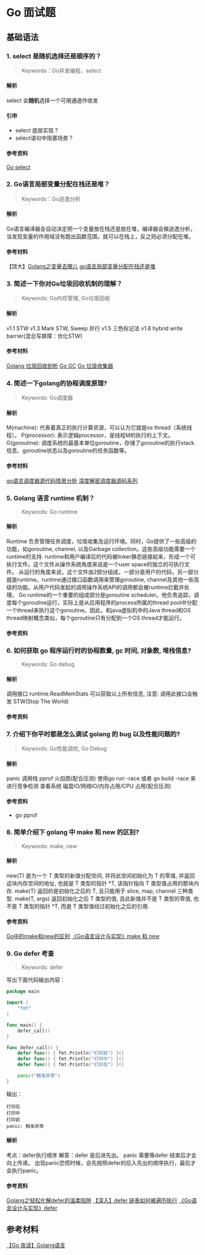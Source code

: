 # Go 面试题
## 基础语法
### 1. select 是随机选择还是顺序的？
> Keywords：Go并发编程，select

#### 解析
select 会**随机**选择一个可用通道作收发

#### 引申
- select 底层实现？
- select语句中阻塞场景？

#### 参考资料
[Go select](https://draveness.me/golang/docs/part2-foundation/ch05-keyword/golang-select/)



### 2. Go语言局部变量分配在栈还是堆？
> Keywords：Go逃逸分析

#### 解析
Go语言编译器会自动决定把一个变量放在栈还是放在堆，编译器会做逃逸分析，当发现变量的作用域没有跑出函数范围，就可以在栈上，反之则必须分配在堆。

#### 参考材料
【饶大】[Golang之变量去哪儿](https://qcrao.com/2019/03/01/where-go-variables-go/)
[go语言局部变量分配在栈还是堆](https://www.jianshu.com/p/4e3478e9d252)

### 3. 简述一下你对Go垃圾回收机制的理解？
> Keywords: Go内存管理, Go垃圾回收
#### 解析
v1.1 STW
v1.3 Mark STW, Sweep 并行
v1.5 三色标记法
v1.8 hybrid write barrier(混合写屏障：优化STW)

#### 参考材料
[Golang 垃圾回收剖析](http://legendtkl.com/2017/04/28/golang-gc/)
[Go GC](https://qcrao91.gitbook.io/go/gc/gc)
[Go 垃圾收集器](https://draveness.me/golang/docs/part3-runtime/ch07-memory/golang-garbage-collector/)

### 4. 简述一下golang的协程调度原理?
> Keywords: Go调度器

#### 解析
M(machine): 代表着真正的执行计算资源，可以认为它就是os thread（系统线程）。
P(processor): 表示逻辑processor，是线程M的执行的上下文。
G(goroutine): 调度系统的最基本单位goroutine，存储了goroutine的执行stack信息、goroutine状态以及goroutine的任务函数等。

#### 参考材料
[go语言调度器源代码情景分析](https://mp.weixin.qq.com/mp/homepage?__biz=MzU1OTg5NDkzOA==&hid=1&sn=8fc2b63f53559bc0cee292ce629c4788&scene=1&devicetype=iOS14.1&version=1700112a&lang=zh_CN&nettype=WIFI&ascene=7&session_us=gh_8b5b60477260&fontScale=100&wx_header=1)
[深度解密调度器源码系列](https://qcrao.com/2019/09/06/dive-into-go-scheduler-source-code/)

### 5. Golang 语言 runtime 机制？
> Keywords: Go runtime

#### 解析
Runtime 负责管理任务调度，垃圾收集及运行环境。同时，Go提供了一些高级的功能，如goroutine, channel, 以及Garbage collection。这些高级功能需要一个runtime的支持. runtime和用户编译后的代码被linker静态链接起来，形成一个可执行文件。这个文件从操作系统角度来说是一个user space的独立的可执行文件。 从运行的角度来说，这个文件由2部分组成，一部分是用户的代码，另一部分就是runtime。runtime通过接口函数调用来管理goroutine, channel及其他一些高级的功能。从用户代码发起的调用操作系统API的调用都会被runtime拦截并处理。
Go runtime的一个重要的组成部分是goroutine scheduler。他负责追踪，调度每个goroutine运行，实际上是从应用程序的process所属的thread pool中分配一个thread来执行这个goroutine。因此，和java虚拟机中的Java thread和OS thread映射概念类似，每个goroutine只有分配到一个OS thread才能运行。


#### 参考资料

### 6. 如何获取 go 程序运行时的协程数量, gc 时间, 对象数, 堆栈信息?

> Keywords: Go debug

#### 解析
调用接口 runtime.ReadMemStats 可以获取以上所有信息, 
注意: 调用此接口会触发 STW(Stop The World)

#### 参考资料

### 7. 介绍下你平时都是怎么调试 golang 的 bug 以及性能问题的?
> Keywords: Go性能调优, Go Debug

#### 解析
panic 调用栈
pprof
火焰图(配合压测)
使用go run -race 或者 go build -race 来进行竞争检测
查看系统 磁盘IO/网络IO/内存占用/CPU 占用(配合压测)

#### 参考资料
- go pprof

### 8. 简单介绍下 golang 中 make 和 new 的区别?
> Keywords: make, new

#### 解析
new(T) 是为一个 T 类型的新值分配空间, 并将此空间初始化为 T 的零值, 并返回这块内存空间的地址, 也就是 T 类型的指针 *T, 该指针指向 T 类型值占用的那块内存. 
make(T) 返回的是初始化之后的 T, 且只能用于 slice, map, channel 三种类型. make(T, args) 返回初始化之后 T 类型的值, 且此新值并不是 T 类型的零值, 也不是 T 类型的指针 *T, 而是 T 类型值经过初始化之后的引用.

#### 参考资料
[Go中的make和new的区别](https://www.cnblogs.com/ghj1976/archive/2013/02/12/2910384.html)
[《Go语言设计与实现》make 和 new](https://draveness.me/golang/docs/part2-foundation/ch05-keyword/golang-make-and-new/)

### 9. Go defer 考查
> Keywords: defer

写出下面代码输出内容：
```go
package main

import (
    "fmt"
)

func main() {
    defer_call()
}

func defer_call() {
    defer func() { fmt.Println("打印前") }()
    defer func() { fmt.Println("打印中") }()
    defer func() { fmt.Println("打印后") }()

    panic("触发异常")
}
```
输出：
```
打印后
打印中
打印前
panic: 触发异常
```
#### 解析
考点：defer执行顺序
解答：defer 是后进先出。 panic 需要等defer 结束后才会向上传递。 出现panic恐慌时候，会先按照defer的后入先出的顺序执行，最后才会执行panic。

#### 参考资料
[Golang之轻松化解defer的温柔陷阱](https://qcrao.com/2019/02/12/how-to-keep-off-trap-of-defer/)
[【深入】defer 链表如何被遍历执行](https://qcrao.com/2020/03/23/how-to-traverse-defer-links/)
[《Go语言设计与实现》defer](https://draveness.me/golang/docs/part2-foundation/ch05-keyword/golang-defer/)






## 参考材料
[【Go 夜读】Golang语言](https://reading.hidevops.io/interview/interview-golang-language/)
